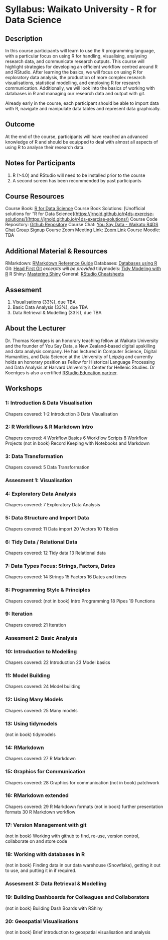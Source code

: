 # Syllabus: Waikato University - R for Data Science

## Description

In this course participants will learn to use the R programming language, with a particular focus on using R for handling, visualising, analysing research data, and communicate research outputs. This course will highlight strategies for developing an efficient workflow centred around R and RStudio. After learning the basics, we will focus on using R for exploratory data analysis, the production of more complex research visualisations, statistical modelling, and employing R for research communication. Additionally, we will look into the basics of working with databases in R and managing our research data and output with git.

Already early in the course, each participant should be able to import data with R, navigate and manipulate data tables and represent data graphically. 

## Outcome 
At the end of the course, participants will have reached an advanced knowledge of R and should be equipped to deal with almost all aspects of using R to analyse their research data.

## Notes for Participants
1. R (>4.0) and RStudio will need to be installed prior to the course 
2. A second screen has been recommended by past participants

## Course Resources
Course Book: [R for Data Science](https://r4ds.had.co.nz)
Course Book Solutions: [Unofficial solutions for “R for Data Science](https://jrnold.github.io/r4ds-exercise-solutions/](https://jrnold.github.io/r4ds-exercise-solutions/)
Course Code Repository: [Github Repository](https://github.com/YouSayData/waikato_r4ds)
Course Chat: [You Say Data - Waikato R4DS Chat Group Signup](https://yousaydata.com/mattermost/signup_user_complete/?id=nip5oiq1ij838f8cdby58mkuky)
Course Zoom Meeting Link: [Zoom Link](https://zoom.us/j/97383276039?pwd=VWJ3bVNoWnBNUzRvSU5uTTFSa0UwUT09)
Course Moodle: TBA

## Additional Material & Resources
RMarkdown: [RMarkdown Reference Guide](https://www.rstudio.com/wp-content/uploads/2015/03/rmarkdown-reference.pdf?_ga=2.137220080.1164186249.1645344339-1404414581.1642662031)
Databases: [Databases using R](https://db.rstudio.com)
Git: [Head First Git](https://i-love-git.com) *excerpts will be provided*
tidymodels: [Tidy Modeling with R](https://www.tmwr.org)
R Shiny: [Mastering Shiny](https://mastering-shiny.org)
General: [RStudio Cheatsheets](https://www.rstudio.com/resources/cheatsheets/)

## Assesment
1. Visualisations (33%), due TBA
2. Basic Data Analysis (33%), due TBA
3. Data Retrieval & Modelling (33%), due TBA

## About the Lecturer
Dr.  Thomas Koentges is an honorary teaching fellow at Waikato University and the founder of You Say Data, a New Zealand-based digital upskilling and data analysis company. He has lectured in Computer Science, Digital Humanities, and Data Science at the University of Leipzig and currently holds an honorary position as Fellow for Historical Language Processing and Data Analysis at Harvard University’s Center for Hellenic Studies. Dr Koentges is also a certified [RStudio Education partner](https://education.rstudio.com/trainers/people/kontges+thomas/).

## Workshops
### 1: Introduction & Data Visualisation
Chapers covered:
1-2 Introduction 
3 Data Visualisation

### 2: R Workflows & R Markdown Intro
Chapers covered:
4 Workflow Basics
6 Workflow Scripts
8 Workflow Projects
(not in book) Record Keeping with Notebooks and Markdown

### 3: Data Transformation
Chapers covered:
5 Data Transformation

### Assesment 1: Visualisation

### 4: Exploratory Data Analysis
Chapers covered:
7 Exploratory Data Analysis

### 5: Data Structure and Import Data
Chapers covered:
11 Data import
20 Vectors
10 Tibbles

### 6: Tidy Data  / Relational Data
Chapers covered:
12 Tidy data
13 Relational data

### 7: Data Types Focus: Strings, Factors, Dates
Chapers covered:
14 Strings
15 Factors
16 Dates and times

### 8: Programming Style & Principles
Chapers covered:
(not in book) Intro Programming 
18 Pipes
19 Functions

### 9: Iteration
Chapers covered:
21 Iteration

### Assesment 2: Basic Analysis

### 10: Introduction to Modelling 
Chapers covered:
22 Introduction
23 Model basics

### 11: Model Building
Chapers covered:
24 Model building

### 12: Using Many Models
Chapers covered:
25 Many models

### 13: Using tidymodels
(not in book) tidymodels

### 14: RMarkdown 
Chapers covered:
27 R Markdown

### 15: Graphics for Communication
Chapers covered:
28 Graphics for communication
(not in book) patchwork

### 16: RMarkdown extended
Chapers covered:
29 R Markdown formats
(not in book) further presentation formats
30 R Markdown workflow

### 17: Version Management with git
(not in book) Working with github to find, re-use, version control, collaborate on and store code

### 18: Working with databases in R
(not in book) Finding data in our data warehouse (Snowflake), getting it out to use, and putting it in if required.

### Assesment 3: Data Retrieval & Modelling

### 19: Building Dashboards for Colleagues and Collaborators
(not in book) Building Dash Boards with RShiny

### 20: Geospatial Visualisations
(not in book) Brief introduction to geospatial visualisation and analysis
